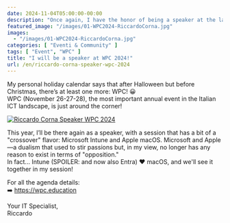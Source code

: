 ```yaml
---
date: 2024-11-04T05:00:00-00:00
description: "Once again, I have the honor of being a speaker at the largest Italian ICT event: WPC! See you on November 26, 27, and 28 in Assago!"
featured_image: "/images/01-WPC2024-RiccardoCorna.jpg"
images:
  - "/images/01-WPC2024-RiccardoCorna.jpg"
categories: [ "Eventi & Community" ]
tags: [ "Event", "WPC" ]
title: "I will be a speaker at WPC 2024!"
url: /en/riccardo-corna-speaker-wpc-2024
---
```

My personal holiday calendar says that after Halloween but before Christmas, there’s at least one more: WPC! 😀  
WPC (November 26-27-28), the most important annual event in the Italian ICT landscape, is just around the corner! 

[![Riccardo Corna Speaker WPC 2024](/images/01-WPC2024-RiccardoCorna.jpg)](https://www.wpc.education/agenda-wpc)

This year, I’ll be there again as a speaker, with a session that has a bit of a "crossover" flavor: Microsoft Intune and Apple macOS.
Microsoft and Apple—a dualism that used to stir passions but, in my view, no longer has any reason to exist in terms of "opposition."  
In fact... Intune (SPOILER: and now also Entra) ❤️ macOS, and we'll see it together in my session!

For all the agenda details:  
➡️ https://wpc.education

Your IT Specialist,  
Riccardo
